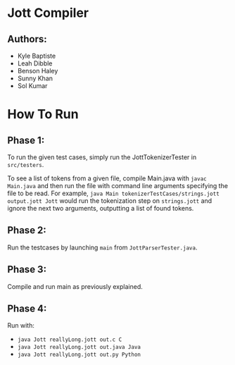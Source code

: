 # Jott Compiler

## Authors:
- Kyle Baptiste
- Leah Dibble
- Benson Haley
- Sunny Khan
- Sol Kumar

# How To Run
## Phase 1:
To run the given test cases, simply run the JottTokenizerTester in `src/testers`.

To see a list of tokens from a given file, compile Main.java with `javac Main.java` and then run the file with command line arguments specifying the file to be read.  For example, `java Main tokenizerTestCases/strings.jott output.jott Jott` would run the tokenization step on `strings.jott` and ignore the next two arguments, outputting a list of found tokens.

## Phase 2:
Run the testcases by launching `main` from `JottParserTester.java`.

## Phase 3:
Compile and run main as previously explained.

## Phase 4:
Run with:
- `java Jott reallyLong.jott out.c C`
- `java Jott reallyLong.jott out.java Java`
- `java Jott reallyLong.jott out.py Python`
